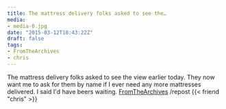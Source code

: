 ```yaml
---
title: The mattress delivery folks asked to see the…
media:
- media-0.jpg
date: "2015-03-12T18:43:22Z"
draft: false
tags:
- FromTheArchives
- chris
---
```

The mattress delivery folks asked to see the view earlier today. They now want me to ask for them by name if I ever need any more mattresses delivered. I said I'd have beers waiting. [FromTheArchives](/tags/fromthearchives) /repost {{< friend "chris" >}}
